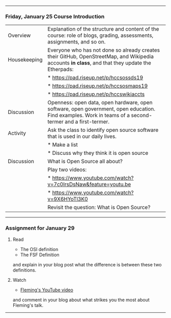 --------------------------------------------------------------------------------

### Friday, January 25 Course Introduction 

|                               |        |                              
|:---|:----|
|Overview     | Explanation of the structure and content of the course: role of blogs, grading, assessments, assignments, and so on. |
|Housekeeping | Everyone who has not done so already creates their GitHub, OpenStreetMap, and Wikipedia accounts **in class**, and that they update the  Etherpads: |
|    | * https://pad.riseup.net/p/hccsossds19 |
|    | * https://pad.riseup.net/p/hccsosmaps19 |
|    | * https://pad.riseup.net/p/hccswikiaccts |
|Discussion |  Openness: open data, open hardware, open software, open government, open education. Find examples. Work in teams of a second-termer and a first-termer. |
|Activity  | Ask the class to identify open source software that is used in our daily lives. |
|     | * Make a list |
|     | * Discuss why they think it is open source |
|Discussion |  What is Open Source all about?  |
|           |  Play two videos: |
|    | * https://www.youtube.com/watch?v=7c0IrsDsNaw&feature=youtu.be |
|    | * https://www.youtube.com/watch?v=9X6HYoTl3K0 |
|    | Revisit the question: What is Open Source? |

---

### Assignment for January 29
1. Read
    * The OSI definition
    * The FSF Definition

    and explain in your blog post what the difference is between these two definitions.
2. Watch
    * [Fleming's YouTube video]( https://www.youtube.com/watch?v=n2GhS-u-5FA)
     
    and comment in your blog about what strikes you the most about Fleming's talk.

--------------------------------------------------------------------------------
